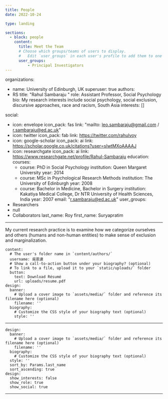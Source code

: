 ```yaml
---
title: People
date: 2022-10-24

type: landing

sections:
  - block: people
    content:
      title: Meet the Team
      # Choose which groups/teams of users to display.
      #   Edit `user_groups` in each user's profile to add them to one or more of these groups.
      user_groups:
          - Principal Investigators
---
```

organizations:
  - name: University of Edinburgh, UK
superuser: true
authors:
  - RS
title: "Rahul Sambaraju "
role: Assistant Professor, Social Psychology
bio: My research interests include social psychology, social exclusion,
  discursive approaches, race and racism, South Asia
interests: []

social:
  - icon: envelope
    icon_pack: fas
    link: "mailto: leo.sambaraju@gmail.com / r.sambaraju@ed.ac.uk"
  - icon: twitter
    icon_pack: fab
    link: https://twitter.com/rahulvoy
  - icon: google-scholar
    icon_pack: ai
    link: https://scholar.google.co.uk/citations?user=sIwtMXoAAAAJ
  - icon: researchgate
    icon_pack: ai
    link: https://www.researchgate.net/profile/Rahul-Sambaraju
education:
  courses:
    - course: PhD in Social Psychology
      institution: Queen Margaret University
      year: 2014
    - course: MSc in Psychological Research Methods
      institution: The University of Edinburgh
      year: 2008
    - course: Bachelor in Medicine, Bachelor in Surgery
      institution: Kakatiya Medical College, Dr NTR University of Health Sciences, India
      year: 2007
email: "r.sambaraju@ed.ac.uk"
user_groups:
  - Researchers
  - null
  - Collaborators
last_name: Roy
first_name: Suryapratim
---
M﻿y current research practice is to examine how we categorize ourselves and others (humans and non-human entities) to make sense of exclusion and marginalization.

    content: 
      # The user's folder name in `content/authors/`
      username: 吳恩達
      # Show a call-to-action button under your biography? (optional)
      # To link to a file, upload it to your `static/uploads/` folder
      button:
        text: Download Résumé
        url: uploads/resume.pdf
    design:
      banner:
        # Upload a cover image to `assets/media/` folder and reference its filename here (optional)
        filename: ''
      biography:
        # Customize the CSS style of your biography text (optional)
        style: ''
---
    design:
      banner:
        # Upload a cover image to `assets/media/` folder and reference its filename here (optional)
        filename: ''
      biography:
        # Customize the CSS style of your biography text (optional)
      style: ''
      sort_by: Params.last_name
      sort_ascending: true
    design:
      show_interests: false
      show_role: true
      show_social: true
---
